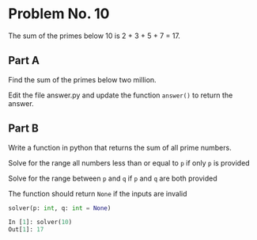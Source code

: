 # Problem No. 10

The sum of the primes below 10 is 2 + 3 + 5 + 7 = 17.

## Part A

Find the sum of the primes below two million.

Edit the file answer.py and update the function `answer()` to return the answer.

## Part B

Write a function in python that returns the sum of all prime numbers.

Solve for the range all numbers less than or equal to `p` if only `p` is provided

Solve for the range between `p` and `q` if `p` and `q` are both provided

The function should return `None` if the inputs are invalid

```python
solver(p: int, q: int = None)
```

```python
In [1]: solver(10)
Out[1]: 17
```
